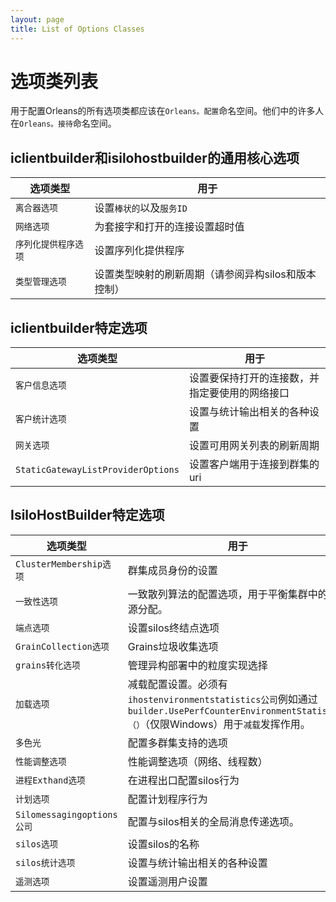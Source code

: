 ```yaml
---
layout: page
title: List of Options Classes
---
```


# 选项类列表

用于配置Orleans的所有选项类都应该在`Orleans。配置`命名空间。他们中的许多人在`Orleans。接待`命名空间。

## iclientbuilder和isilohostbuilder的通用核心选项

| 选项类型 | 用于 |
| ---- | --- |
| `离合器选项` | 设置`棒状的`以及`服务ID` |
| `网络选项` | 为套接字和打开的连接设置超时值 |
| `序列化提供程序选项` | 设置序列化提供程序 |
| `类型管理选项` | 设置类型映射的刷新周期（请参阅异构silos和版本控制） |

## iclientbuilder特定选项

| 选项类型 | 用于 |
| ---- | --- |
| `客户信息选项` | 设置要保持打开的连接数，并指定要使用的网络接口 |
| `客户统计选项` | 设置与统计输出相关的各种设置 |
| `网关选项` | 设置可用网关列表的刷新周期 |
| `StaticGatewayListProviderOptions` | 设置客户端用于连接到群集的uri |

## IsiloHostBuilder特定选项

| 选项类型 | 用于 |
| ---- | --- |
| `ClusterMembership选项` | 群集成员身份的设置 |
| `一致性选项` | 一致散列算法的配置选项，用于平衡集群中的资源分配。 |
| `端点选项` | 设置silos终结点选项 |
| `GrainCollection选项` | Grains垃圾收集选项 |
| `grains转化选项` | 管理异构部署中的粒度实现选择 |
| `加载选项` | 减载配置设置。必须有`ihostenvironmentstatistics公司`例如通过`builder.UsePerfCounterEnvironmentStatistics（）`（仅限Windows）用于`减载`发挥作用。 |
| `多色光` | 配置多群集支持的选项 |
| `性能调整选项` | 性能调整选项（网络、线程数） |
| `进程Exthand选项` | 在进程出口配置silos行为 |
| `计划选项` | 配置计划程序行为 |
| `Silomessagingoptions公司` | 配置与silos相关的全局消息传递选项。 |
| `silos选项` | 设置silos的名称 |
| `silos统计选项` | 设置与统计输出相关的各种设置 |
| `遥测选项` | 设置遥测用户设置 |
